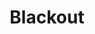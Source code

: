---
title: "Blackout"
type: wordlist
layout: wordlist
outputs:
    - html
    - json

tier: 0
term: "Blackout"
related_terms:
    - None
definition: "N/A"
use_context: "A period of darkness, such as between acts in a play or during an electrical outage. Metaphorically, a period during which a service is unavailable."
recommendation: "No change recommended. This term may be used without restriction. This term is not based on a good/bad binary where white is represented as good or black is represented as bad and so does not promote racial bias."
recommended_replacements:
    - None
unsuitable_replacements:
    - None
rationale: |
    N/A
status: | 
    N/A
supporting_content: | 
    Recommendation from the IBM Inclusive IT Language Initiative Words Matter working group

---